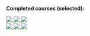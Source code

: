 
<!---
Anna-portfolio/Anna-portfolio is a ✨ special ✨ repository because its `README.md` (this file) appears on your GitHub profile.
You can click the Preview link to take a look at your changes.
--->

<b>Completed courses (selected):</b></br>
<div class="badges">
<a href='https://skillsoft.digitalbadges.skillsoft.com/b508f1dd-9d60-44fc-ba8f-1cc5e46ab2e2'>
<img src='https://api.accredible.com/v1/frontend/credential_website_embed_image/badge/40800037'>
</a>
<a href='https://skillsoft.digitalbadges.skillsoft.com/23ff6ca1-994e-49c5-b7c3-577d530adf71'>
<img src='https://api.accredible.com/v1/frontend/credential_website_embed_image/badge/40975035'>
</a>
<a href='https://skillsoft.digitalbadges.skillsoft.com/c7dced0f-0254-4273-a196-e3454651be5f'>
<img src='https://api.accredible.com/v1/frontend/credential_website_embed_image/badge/38449288'>
</a>
<br>
<a href='https://skillsoft.digitalbadges.skillsoft.com/53929650-4750-4f4c-ad7e-618c2a6ed39d'>
<img src='https://api.accredible.com/v1/frontend/credential_website_embed_image/badge/34791617'>
</a>
<a href='https://skillsoft.digitalbadges.skillsoft.com/ace89a44-fef8-459e-b076-30b303216511'>
<img src='https://api.accredible.com/v1/frontend/credential_website_embed_image/badge/34791786'>
</a>
<a href='https://skillsoft.digitalbadges.skillsoft.com/50d16e02-73f3-4b42-9a1a-04c56e8006ee'>
<img 
src='https://api.accredible.com/v1/frontend/credential_website_embed_image/badge/40630723'>
</a>
</div>
